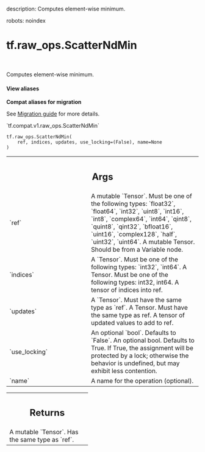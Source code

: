 description: Computes element-wise minimum.

robots: noindex

# tf.raw_ops.ScatterNdMin

<!-- Insert buttons and diff -->

<table class="tfo-notebook-buttons tfo-api nocontent" align="left">

</table>



Computes element-wise minimum.

<section class="expandable">
  <h4 class="showalways">View aliases</h4>
  <p>
<b>Compat aliases for migration</b>
<p>See
<a href="https://www.tensorflow.org/guide/migrate">Migration guide</a> for
more details.</p>
<p>`tf.compat.v1.raw_ops.ScatterNdMin`</p>
</p>
</section>

<pre class="devsite-click-to-copy prettyprint lang-py tfo-signature-link">
<code>tf.raw_ops.ScatterNdMin(
    ref, indices, updates, use_locking=(False), name=None
)
</code></pre>



<!-- Placeholder for "Used in" -->


<!-- Tabular view -->
 <table class="responsive fixed orange">
<colgroup><col width="214px"><col></colgroup>
<tr><th colspan="2"><h2 class="add-link">Args</h2></th></tr>

<tr>
<td>
`ref`
</td>
<td>
A mutable `Tensor`. Must be one of the following types: `float32`, `float64`, `int32`, `uint8`, `int16`, `int8`, `complex64`, `int64`, `qint8`, `quint8`, `qint32`, `bfloat16`, `uint16`, `complex128`, `half`, `uint32`, `uint64`.
A mutable Tensor. Should be from a Variable node.
</td>
</tr><tr>
<td>
`indices`
</td>
<td>
A `Tensor`. Must be one of the following types: `int32`, `int64`.
A Tensor. Must be one of the following types: int32, int64.
A tensor of indices into ref.
</td>
</tr><tr>
<td>
`updates`
</td>
<td>
A `Tensor`. Must have the same type as `ref`.
A Tensor. Must have the same type as ref. A tensor of updated values
to add to ref.
</td>
</tr><tr>
<td>
`use_locking`
</td>
<td>
An optional `bool`. Defaults to `False`.
An optional bool. Defaults to True. If True, the assignment will
be protected by a lock; otherwise the behavior is undefined,
but may exhibit less contention.
</td>
</tr><tr>
<td>
`name`
</td>
<td>
A name for the operation (optional).
</td>
</tr>
</table>



<!-- Tabular view -->
 <table class="responsive fixed orange">
<colgroup><col width="214px"><col></colgroup>
<tr><th colspan="2"><h2 class="add-link">Returns</h2></th></tr>
<tr class="alt">
<td colspan="2">
A mutable `Tensor`. Has the same type as `ref`.
</td>
</tr>

</table>

